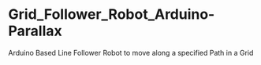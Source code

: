 # Grid_Follower_Robot_Arduino-Parallax
Arduino Based Line Follower Robot to move along a specified Path in a Grid
